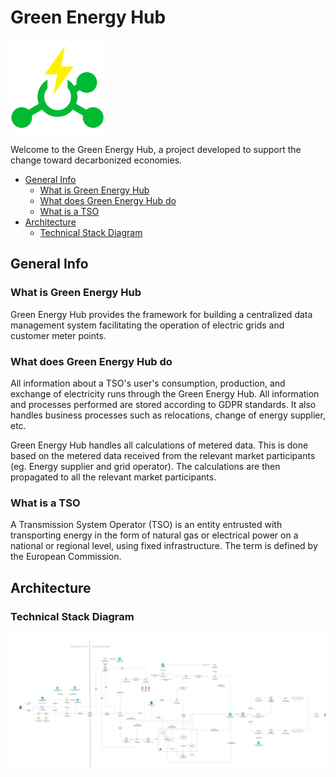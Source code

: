 # Green Energy Hub

![Logo](Logo_small.png)

Welcome to the Green Energy Hub, a project developed to support the change toward decarbonized economies.

- [General Info](#general-info)
    - [What is Green Energy Hub](#what-is-green-energy-hub)
    - [What does Green Energy Hub do](#what-does-green-energy-hub-do)
    - [What is a TSO](#what-is-a-tso)
- [Architecture](#architecture)
    - [Technical Stack Diagram](#technical-stack-diagram)

## General Info

### What is Green Energy Hub

Green Energy Hub provides the framework for building a centralized data management system facilitating the operation of electric grids and customer meter points.

### What does Green Energy Hub do

All information about a TSO's user's consumption, production, and exchange of electricity runs through the Green Energy Hub.
All information and processes performed are stored according to GDPR standards.
It also handles business processes such as relocations, change of energy supplier, etc.

Green Energy Hub handles all calculations of metered data. This is done based on the metered data received from the relevant market participants (eg. Energy supplier and grid operator). The calculations are then propagated to all the relevant market participants.

### What is a TSO

A Transmission System Operator (TSO) is an entity entrusted with transporting energy in the form of natural gas or electrical power on a national or regional level, using fixed infrastructure. The term is defined by the European Commission.

## Architecture

### Technical Stack Diagram

![Technical Stack Diagram](./docs/images/TechStack.png)
